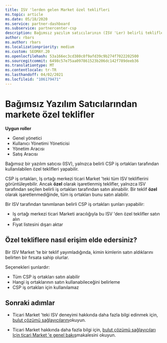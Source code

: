 ```yaml
---
title: ISV 'lerden gelen Market özel teklifleri
ms.topic: article
ms.date: 05/18/2020
ms.service: partner-dashboard
ms.subservice: partnercenter-csp
description: Bağımsız yazılım satıcılarının (ISV 'Ler) belirli teklifleri özel ve yalnızca belirli CSP iş ortakları için kullanılabilir hale getirme hakkında bilgi edinin.
author: rbars
ms.author: rbars
ms.localizationpriority: medium
ms.custom: SEOMAY.20
ms.openlocfilehash: 53a166ec3cd380c8f9afd39c9b274f7022202500
ms.sourcegitcommit: 6498c57e75aa097861523b206dc142f789deeb36
ms.translationtype: MT
ms.contentlocale: tr-TR
ms.lasthandoff: 04/02/2021
ms.locfileid: "106179471"
---
```

# <a name="marketplace-exclusive-offers-from-independent-software-vendors"></a>Bağımsız Yazılım Satıcılarından markete özel teklifler

**Uygun roller**

- Genel yönetici
- Kullanıcı Yönetimi Yöneticisi
- Yönetim Aracısı
- Satış Aracısı

Bağımsız bir yazılım satıcısı (ISV), yalnızca belirli CSP iş ortakları tarafından kullanılabilen özel teklifleri yapabilir.

CSP iş ortakları, Iş ortağı merkezi ticari Market 'teki tüm ISV tekliflerini görüntüleyebilir. Ancak **özel** olarak işaretlenmiş teklifler, yalnızca ISV tarafından seçilen belirli iş ortakları tarafından satın alınabilir. Bir teklif **özel** olarak işaretlenmediğinde, tüm iş ortakları bunu satın alabilir.

Bir ISV tarafından tanımlanan belirli CSP iş ortakları şunları yapabilir:

- Iş ortağı merkezi ticari Marketi aracılığıyla bu ISV 'den özel teklifler satın alın
- Fiyat listesini dışarı aktar

## <a name="how-do-you-gain-access-to-exclusive-offers"></a>Özel tekliflere nasıl erişim elde edersiniz?

Bir ISV Market 'te bir teklif yayımladığında, kimin kimlerin satın aldıklarını belirten bir fırsata sahip olurlar.

Seçenekleri şunlardır:

- Tüm CSP iş ortakları satın alabilir
- Hangi iş ortaklarının satın kullanabileceğini belirleme
- CSP iş ortakları için kullanılamaz

## <a name="next-steps"></a>Sonraki adımlar

- Ticari Market 'teki ISV deneyimi hakkında daha fazla bilgi edinmek için, [bulut çözümü sağlayıcılarını](/azure/marketplace/cloud-solution-providers)okuyun.

- Ticari Market hakkında daha fazla bilgi için, [bulut çözümü sağlayıcıları Için ticari Market 'e genel bakış](csp-commercial-marketplace-overview.md)makalesini okuyun.